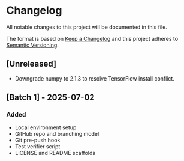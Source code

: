 # Changelog

All notable changes to this project will be documented in this file.

The format is based on [Keep a Changelog](https://keepachangelog.com/en/1.0.0/) and this project adheres to [Semantic Versioning](https://semver.org/spec/v2.0.0.html).

## [Unreleased]

- Downgrade numpy to 2.1.3 to resolve TensorFlow install conflict.

## [Batch 1] - 2025-07-02
### Added
- Local environment setup
- GitHub repo and branching model
- Git pre-push hook
- Test verifier script
- LICENSE and README scaffolds
